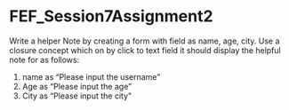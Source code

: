 # FEF_Session7Assignment2
Write a helper Note by creating a form with field as name, age, city. Use a closure concept which on by click to text field it should display the helpful note for as follows:
1. name as “Please input the username” 
2. Age as “Please input the age” 
3. City as “Please input the city"
